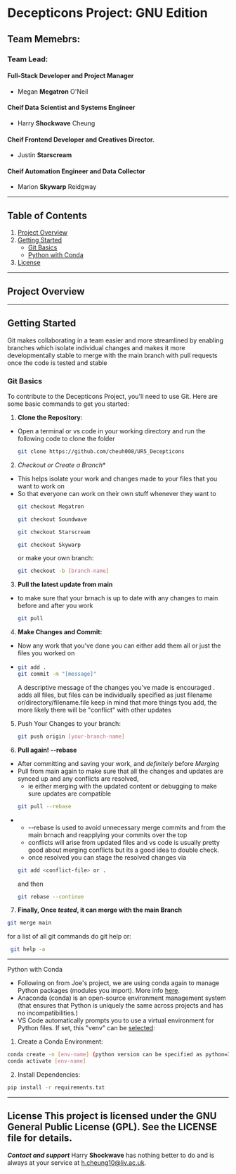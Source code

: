 # Decepticons Project: GNU Edition

## Team Memebrs:

### **Team Lead:**
####  Full-Stack Developer and Project Manager
 - Megan **Megatron** O'Neil

#### Cheif Data Scientist and Systems Engineer  
 - Harry **Shockwave** Cheung

#### Cheif Frontend Developer and Creatives Director.
 - Justin **Starscream**

#### Cheif Automation Engineer and Data Collector 
- Marion **Skywarp** Reidgway

---

## Table of Contents
1. [Project Overview](#project-overview)
2. [Getting Started](#getting-started)
   - [Git Basics](#git-basics)
   - [Python with Conda](#python-with-conda)
3. [License](#license)

---

## Project Overview

---

## Getting Started

Git makes collaborating in a team easier and more streamlined by enabling branches which isolate individual changes and makes it more developmentally stable to merge with the main branch with pull requests once the code is tested and stable

### Git Basics

To contribute to the Decepticons Project, you'll need to use Git. Here are some basic commands to get you started:

1. **Clone the Repository**:
 - Open a terminal or vs code in your working directory and run the following code to clone the folder
   ```bash
   git clone https://github.com/cheuh008/UR5_Decepticons
   ```

2. *Checkout or Create a Branch**
- This helps isolate your work and changes made to your files that you want to work on
- So that everyone can work on their own stuff whenever they want to
   ```bash
   git checkout Megatron
   ```
   ```bash
   git checkout Soundwave
   ```
   ```bash
   git checkout Starscream
   ```
   ```bash
   git checkout Skywarp
   ```
   or make your own branch:
   ```bash
   git checkout -b [branch-name]
   ```

3. **Pull the latest update from main**
 - to make sure that your brnach is up to date with any changes to main before and after you work
   ```bash
   git pull
   ```

4. **Make Changes and Commit:**
 - Now any work that you've done you can either add them all or just the files you worked on
 -  
   ```bash
   git add . 
   git commit -m "[message]"
   ```
   A descriptive message of the changes you've made is encouraged
   . adds all files, but files can be individually specified as just filename or/directory/filename.file
   keep in mind that more things tyou add, the more likely there will be "conflict" with other updates
   
5. Push Your Changes to your branch:
   ```bash
   git push origin [your-branch-name]
   ```
   
6. **Pull again! --rebase**
- After committing and saving your work, and *definitely* before *Merging*
- Pull from main again to make sure that all the changes and updates are synced up and any conflicts are resolved,
   - ie either merging with the updated content or debugging to make sure updates are compatible
    ```bash
   git pull --rebase
   ```
*  - --rebase is used to avoid unnecessary merge commits and from the main brnach and reapplying your commits over the top
   - conflicts will arise from updated files and vs code is usually pretty good about merging conflicts but its a good idea to double check.
   - once resolved you can stage the resolved changes via
   ```bash
   git add <conflict-file> or . 
   ```
   and then
   ```bash
   git rebase --continue
   ``` 
7.  **Finally, Once *tested*, it can merge with the main Branch**
   ```bash
   git merge main
   ```
for a list of all git commands do git help or: 
```bash
 git help -a
```
---

Python with Conda
- Following on from Joe's project, we are using conda again to manage Python packages (modules you import). More info [here](https://docs.anaconda.com/).
- Anaconda (conda) is an open-source environment management system (that ensures that Python is uniquely the same across projects and has no incompatibilities.)
- VS Code automatically prompts you to use a virtual environment for Python files. If set, this "venv" can be [selected](https://code.visualstudio.com/docs/python/environments):

1. Create a Conda Environment:
```bash
conda create -n [env-name] (python version can be specified as python=3.X)
conda activate [env-name]
```
2. Install Dependencies:
```bash
pip install -r requirements.txt
```

---
License
This project is licensed under the GNU General Public License (GPL). See the LICENSE file for details.
---

***Contact and support***
Harry **Shockwave** has nothing better to do and is always at your service at h.cheung10@liv.ac.uk.

